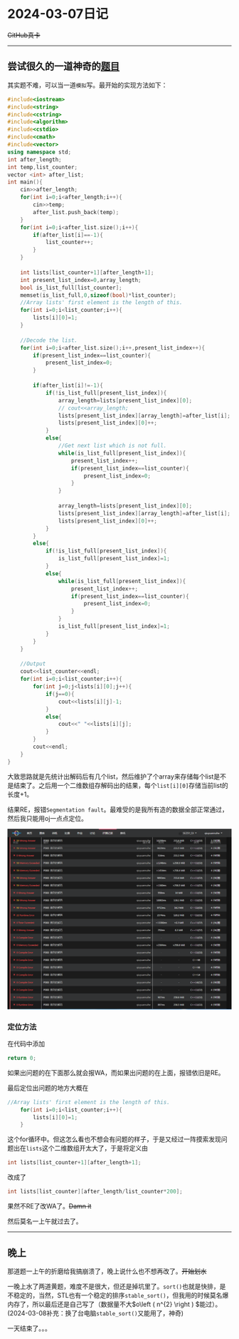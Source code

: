 # 2024-03-07日记
~~GitHub真卡~~
***
## 尝试很久的一道神奇的[题目](https://sezsyoj.fun/p/383)

其实题不难，可以当一道`模拟`写。最开始的实现方法如下：
```c++
#include<iostream>
#include<string>
#include<cstring>
#include<algorithm>
#include<cstdio>
#include<cmath>
#include<vector>
using namespace std;
int after_length;
int temp,list_counter;
vector <int> after_list;
int main(){
    cin>>after_length;
    for(int i=0;i<after_length;i++){
        cin>>temp;
        after_list.push_back(temp);
    }
    for(int i=0;i<after_list.size();i++){
        if(after_list[i]==-1){
            list_counter++;
        }
    }

    int lists[list_counter+1][after_length+1];
    int present_list_index=0,array_length;
    bool is_list_full[list_counter];
    memset(is_list_full,0,sizeof(bool)*list_counter);
    //Array lists' first element is the length of this.
    for(int i=0;i<list_counter;i++){
        lists[i][0]=1;
    }
    
    //Decode the list.
    for(int i=0;i<after_list.size();i++,present_list_index++){
        if(present_list_index==list_counter){
            present_list_index=0;
        }

        if(after_list[i]!=-1){
            if(!is_list_full[present_list_index]){
                array_length=lists[present_list_index][0];
                // cout<<array_length;
                lists[present_list_index][array_length]=after_list[i];
                lists[present_list_index][0]++;
            }
            else{
                //Get next list which is not full.
                while(is_list_full[present_list_index]){
                    present_list_index++;
                    if(present_list_index==list_counter){
                        present_list_index=0;
                    }
                }

                array_length=lists[present_list_index][0];
                lists[present_list_index][array_length]=after_list[i];
                lists[present_list_index][0]++;
            }
        }
        else{
            if(!is_list_full[present_list_index]){
                is_list_full[present_list_index]=1;
            }
            else{
                while(is_list_full[present_list_index]){
                    present_list_index++;
                    if(present_list_index==list_counter){
                        present_list_index=0;
                    }
                }
                is_list_full[present_list_index]=1;
            }
        }
    }

    //Output
    cout<<list_counter<<endl;
    for(int i=0;i<list_counter;i++){
        for(int j=0;j<lists[i][0];j++){
            if(j==0){
                cout<<lists[i][j]-1;
            }
            else{
                cout<<" "<<lists[i][j];
            }
        }
        cout<<endl;
    }
}
```
大致思路就是先统计出解码后有几个list，然后维护了个array来存储每个list是不是结束了。之后用一个二维数组存解码出的结果，每个`list[i][0]`存储当前list的长度+1。

结果RE，报错`Segmentation fault`。最难受的是我所有造的数据全部正常通过，然后我只能用oj一点点定位。

![发疯似定位](./resource/2024-03-07-01.png "全是我定位搞得")

### 定位方法

在代码中添加
```c++
return 0;
```
如果出问题的在下面那么就会报WA，而如果出问题的在上面，报错依旧是RE。

最后定位出问题的地方大概在
```c++
//Array lists' first element is the length of this.
    for(int i=0;i<list_counter;i++){
        lists[i][0]=1;
    }
```
这个for循环中。但这怎么看也不想会有问题的样子，于是又经过一阵摸索发现问题出在`lists`这个二维数组开太大了，于是将定义由
```c++
int lists[list_counter+1][after_length+1];
```
改成了
```c++
int lists[list_counter][after_length/list_counter*200];
```
果然不RE了改WA了。~~Damn it~~

然后莫名一上午就过去了。
***
## 晚上

那道题一上午的折磨给我搞崩溃了，晚上说什么也不想再改了。~~开始划水~~

一晚上水了两道黄题，难度不是很大，但还是掉坑里了。`sort()`也就是快排，是不稳定的，当然，STL也有一个稳定的排序`stable_sort()`，但我用的时候莫名爆内存了，所以最后还是自己写了（数据量不大$o\left ( n^{2}  \right ) $能过）。(2024-03-08补充：换了台电脑`stable_sort()`又能用了，神奇)

一天结束了。。。
